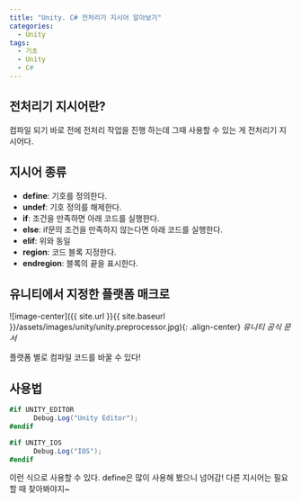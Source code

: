 ```yaml
---
title: "Unity. C# 전처리기 지시어 알아보기"
categories:
  - Unity
tags:
  - 기초
  - Unity
  - C#
---
```


## 전처리기 지시어란?

컴파일 되기 바로 전에 전처리 작업을 진행 하는데 그때 사용할 수 있는 게 전처리기 지시어다.

## 지시어 종류

- **define**: 기호를 정의한다.
- **undef**: 기호 정의를 해제한다.
- **if**: 조건을 만족하면 아래 코드를 실행한다.
- **else**: if문의 조건을 만족하지 않는다면 아래 코드를 실행한다.
- **elif**: 위와 동일
- **region**: 코드 블록 지정한다.
- **endregion**: 블록의 끝을 표시한다.

## 유니티에서 지정한 플랫폼 매크로

![image-center]({{ site.url }}{{ site.baseurl }}/assets/images/unity/unity.preprocessor.jpg){: .align-center}
_유니티 공식 문서_

플랫폼 별로 컴파일 코드를 바꿀 수 있다!

## 사용법

```c#
#if UNITY_EDITOR
      Debug.Log("Unity Editor");
#endif

#if UNITY_IOS
      Debug.Log("IOS");
#endif
```

이런 식으로 사용할 수 있다. define은 많이 사용해 봤으니 넘어감! 다른 지시어는 필요할 때 찾아봐야지~